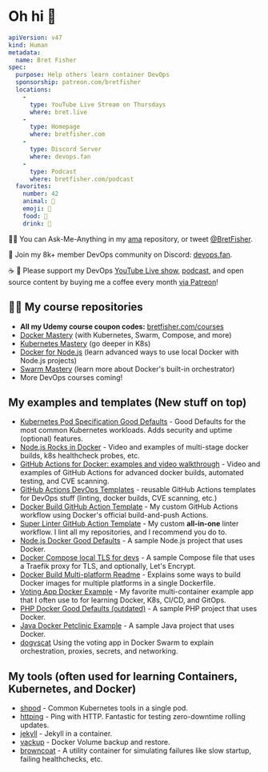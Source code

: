 # Oh hi 👋

```yaml
apiVersion: v47
kind: Human
metadata:
  name: Bret Fisher
spec:
  purpose: Help others learn container DevOps
  sponsorship: patreon.com/bretfisher
  locations:
    - 
      type: YouTube Live Stream on Thursdays
      where: bret.live
    - 
      type: Homepage
      where: bretfisher.com
    - 
      type: Discord Server
      where: devops.fan
    -
      type: Podcast
      where: bretfisher.com/podcast
  favorites:
    number: 42
    animal: 🐶
    emoji: 🤦
    food: 🥩
    drink: 🥃
```

🙋‍♀️ You can Ask-Me-Anything in my [ama](https://github.com/BretFisher/ama) repository, or tweet [@BretFisher](https://twitter.com/BretFisher).

💬 Join my 8k+ member DevOps community on Discord: [devops.fan](https://devops.fan/).

☕️ 🤑 Please support my DevOps [YouTube Live show](https://bret.live), [podcast](https://www.bretfisher.com/podcast), and open source content by buying me a coffee every month [via Patreon](https://patreon.com/bretfisher)!

## 🧑‍🏫 My course repositories

- **All my Udemy course coupon codes:** [bretfisher.com/courses](https://bretfisher.com/courses)
- [Docker Mastery](https://github.com/BretFisher/udemy-docker-mastery) (with Kubernetes, Swarm, Compose, and more)
- [Kubernetes Mastery](https://github.com/BretFisher/kubernetes-mastery) (go deeper in K8s)
- [Docker for Node.js](https://github.com/BretFisher/docker-mastery-for-nodejs) (learn advanced ways to use local Docker with Node.js projects)
- [Swarm Mastery]((https://github.com/BretFisher/udemy-docker-mastery)) (learn more about Docker's built-in orchestrator)
- More DevOps courses coming!

## My examples and templates (New stuff on top)

- [Kubernetes Pod Specification Good Defaults](https://github.com/BretFisher/podspec) - Good Defaults for the most common Kubernetes workloads. Adds security and uptime (optional) features.
- [Node.js Rocks in Docker](https://github.com/BretFisher/nodejs-rocks-in-docker) -
Video and examples of multi-stage docker builds, k8s healthcheck probes, etc.
- [GitHub Actions for Docker: examples and video walkthrough](https://github.com/BretFisher/allhands22) -
Video and examples of GitHub Actions for advanced docker builds, automated testing, and CVE scanning.
- [GitHub Actions DevOps Templates](https://github.com/BretFisher/github-actions-templates) -
reusable GitHub Actions templates for DevOps stuff (linting, docker builds, CVE scanning, etc.)
- [Docker Build GitHub Action Template](https://github.com/BretFisher/docker-build-workflow) -
My custom GitHub Actions workflow using Docker's official build-and-push Actions.
- [Super Linter GitHub Action Template](https://github.com/BretFisher/super-linter-workflow) -
My custom **all-in-one** linter workflow. I lint all my repositories, and I recommend you do to.
- [Node.js Docker Good Defaults](https://github.com/BretFisher/node-docker-good-defaults) -
A sample Node.js project that uses Docker.
- [Docker Compose local TLS for devs](https://github.com/BretFisher/compose-dev-tls) -
A sample Compose file that uses a Traefik proxy for TLS, and optionally, Let's Encrypt.
- [Docker Build Multi-platform Readme](https://github.com/BretFisher/multi-platform-docker-build) -
Explains some ways to build Docker images for multiple platforms in a single Dockerfile.
- [Voting App Docker Example](https://github.com/BretFisher/example-voting-app) -
My favorite multi-container example app that I often use to for learning Docker, K8s, CI/CD, and GitOps.
- [PHP Docker Good Defaults (outdated)](https://github.com/BretFisher/php-docker-good-defaults) -
A sample PHP project that uses Docker.
- [Java Docker Petclinic Example](https://github.com/BretFisher/petclinic) -
A sample Java project that uses Docker.
- [dogvscat](https://github.com/BretFisher/dogvscat)
Using the voting app in Docker Swarm to explain orchestration, proxies, secrets, and networking.

## My tools (often used for learning Containers, Kubernetes, and Docker)

- [shpod](https://github.com/BretFisher/shpod) -
Common Kubernetes tools in a single pod.
- [httping](https://github.com/BretFisher/httping-docker) -
Ping with HTTP. Fantastic for testing zero-downtime rolling updates.
- [jekyll](https://github.com/BretFisher/jekyll-serve) -
Jekyll in a container.
- [vackup](https://github.com/BretFisher/docker-vackup) -
Docker Volume backup and restore.
- [browncoat](https://github.com/BretFisher/browncoat) -
A utility container for simulating failures like slow startup, failing healthchecks, etc.
